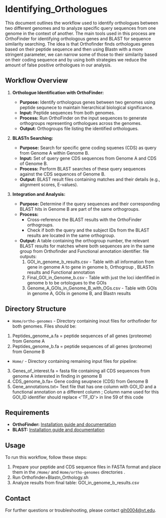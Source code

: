 # Identifying_Orthologues

This document outlines the workflow used to identify orthologues between two different genomes and to analyze specific query sequences from one genome in the context of another. The main tools used in this process are OrthoFinder for identifying orthologous genes and BLAST for sequence similarity searching. The idea is that Orthofinder finds orthologues genes based on their peptide sequence and then using Blastn with a more stringent parameter, we can narrow some of those to their similarity based on their coding sequence and by using both strategies we reduce the amount of false positive orthologues in our analysis. 

## Workflow Overview

1. **Orthologue Identification with OrthoFinder:**
   - **Purpose:** Identify orthologous genes between two genomes using peptide sequnece to maintain hierarchical biological significance.
   - **Input:** Peptide sequences from both genomes.
   - **Process:** Run OrthoFinder on the input sequences to generate orthogroups representing orthologues across the genomes.
   - **Output:** Orthogroups file listing the identified orthologues.

2. **BLASTn Searching:**
   - **Purpose:** Search for specific gene coding squenes (CDS) as query from Genome A within Genome B.
   - **Input:** Set of query gene CDS sequences from Genome A and CDS of Genome B.
   - **Process:** Perform BLAST searches of these query sequences against the CDS sequences of Genome B.
   - **Output:** BLAST result files containing matches and their details (e.g., alignment scores, E-values).

3. **Integration and Analysis:**
   - **Purpose:** Determine if the query sequences and their corresponding BLAST hits in Genome B are part of the same orthogroups.
   - **Process:** 
       - Cross-reference the BLAST results with the OrthoFinder orthogroups.
       - Check if both the query and the subject IDs from the BLAST results are located in the same orthogroup.
   - **Output:** A table containing the orthogroup number, the relevant BLAST results for matches where both sequences are in the same group from Orthofinder and Functional annotation identifier.
     file outputs:
        1. GOI_in_genome_b_results.csv - Table with all information from gene in genome A to gene in genome b, Orthogroup , BLASTn results and Functional annotation
        2. Final_GOI_in_Genome_b.csv -  Table with just the loci idenfified in genome b to be ortologues to the GOIs
        3. Genome_A_GOIs_in_Genome_B_with_OGs.csv - Table with GOIs in genome A, GOIs in genome B, and Blastn results 

## Directory Structure

- `Home/ortho-genomes` - Directory containing inout files for orthofinder for both genomes. Files should be:
1.    Peptides_genome_a.fa = peptide sequences of all genes (proteome) from Genome A
2.    Peptides_genome_b.fa = peptide sequences of all genes (proteome) from Genome B
- `Home/` - Directory containing remaining input files for pipeline: 
3.  Genes_of_interest.fa = fasta file containing all CDS sequences from genome A interested in finding in genome B
4.  CDS_genome_b.fa= Gene coding seuqnece (CDS) from Genome B
5.  Gene_annotations.txt=  Text file that has one column with GOI_ID and a functional annotation on a different column ; Column name used for this GOI_ID identifier should replace <'TF_ID'> in line 59 of this code  



## Requirements

- **OrthoFinder:** [Installation guide and documentation](https://github.com/davidemms/OrthoFinder)
- **BLAST:** [Installation guide and documentation](https://blast.ncbi.nlm.nih.gov/Blast.cgi)

## Usage

To run this workflow, follow these steps:

1. Prepare your peptide and CDS sequence files in FASTA format and place them in the `/Home/` and `Home/ortho-genomes`  directories .
2. Run Orthofinder+Blastn_Orthology.sh 
3. Analyze results from final table: GOI_in_genome_b_results.csv

## Contact

For further questions or troubleshooting, please contact gih0004@vt.edu.


